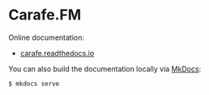 # Carafe.FM

Online documentation:

- [carafe.readthedocs.io](https://carafe.readthedocs.io)

You can also build the documentation locally via [MkDocs](http://www.mkdocs.org):

```bash
$ mkdocs serve
```
